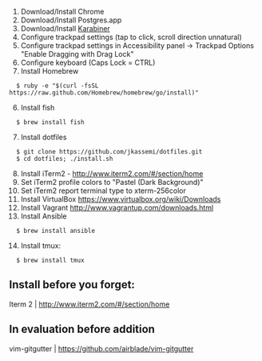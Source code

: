 1. Download/Install Chrome
2. Download/Install Postgres.app
3. Download/Install [Karabiner](https://github.com/tekezo/Karabiner/)
2. Configure trackpad settings (tap to click, scroll direction unnatural)
3. Configure trackpad settings in Accessibility panel -> Trackpad Options "Enable Dragging with Drag Lock"
4. Configure keyboard (Caps Lock = CTRL)
5. Install Homebrew

```
  $ ruby -e "$(curl -fsSL https://raw.github.com/Homebrew/homebrew/go/install)"
```

6. Install fish 

```
  $ brew install fish
```

7. Install dotfiles

```
  $ git clone https://github.com/jkassemi/dotfiles.git
  $ cd dotfiles; ./install.sh
```

8. Install iTerm2 - http://www.iterm2.com/#/section/home
9. Set iTerm2 profile colors to "Pastel (Dark Background)"
10. Set iTerm2 report terminal type to xterm-256color
11. Install VirtualBox https://www.virtualbox.org/wiki/Downloads
12. Install Vagrant http://www.vagrantup.com/downloads.html
13. Install Ansible

```
  $ brew install ansible
```

14. Install tmux:

```
  $ brew install tmux
```

## Install before you forget:

Iterm 2 | http://www.iterm2.com/#/section/home

## In evaluation before addition

vim-gitgutter | https://github.com/airblade/vim-gitgutter
